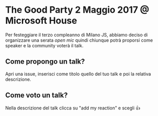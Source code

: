 # The Good Party 2 Maggio 2017 @ Microsoft House

Per festeggiare il terzo compleanno di Milano JS, abbiamo deciso di organizzare una serata *open mic* quindi chiunque potrà proporsi come speaker e la community voterà il talk.

## Come propongo un talk?
Apri una issue, inserisci come titolo quello del tuo talk e poi la relativa descrizione.

## Come voto un talk?
Nella descrizione del talk clicca su "add my reaction" e scegli :+1:
